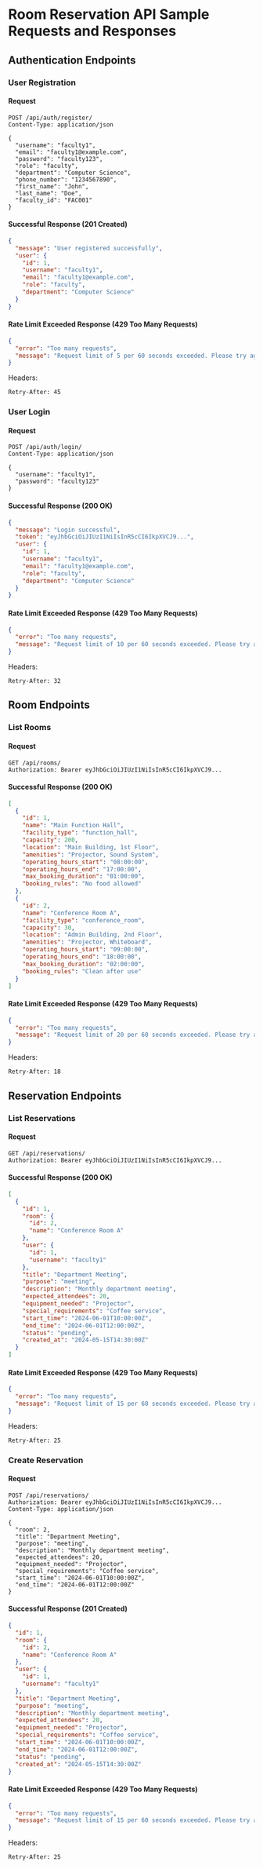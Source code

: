 # Room Reservation API Sample Requests and Responses

## Authentication Endpoints

### User Registration

#### Request
```http
POST /api/auth/register/
Content-Type: application/json

{
  "username": "faculty1",
  "email": "faculty1@example.com",
  "password": "faculty123",
  "role": "faculty",
  "department": "Computer Science",
  "phone_number": "1234567890",
  "first_name": "John",
  "last_name": "Doe",
  "faculty_id": "FAC001"
}
```

#### Successful Response (201 Created)
```json
{
  "message": "User registered successfully",
  "user": {
    "id": 1,
    "username": "faculty1",
    "email": "faculty1@example.com",
    "role": "faculty",
    "department": "Computer Science"
  }
}
```

#### Rate Limit Exceeded Response (429 Too Many Requests)
```json
{
  "error": "Too many requests",
  "message": "Request limit of 5 per 60 seconds exceeded. Please try again later."
}
```
Headers:
```
Retry-After: 45
```

### User Login

#### Request
```http
POST /api/auth/login/
Content-Type: application/json

{
  "username": "faculty1",
  "password": "faculty123"
}
```

#### Successful Response (200 OK)
```json
{
  "message": "Login successful",
  "token": "eyJhbGciOiJIUzI1NiIsInR5cCI6IkpXVCJ9...",
  "user": {
    "id": 1,
    "username": "faculty1",
    "email": "faculty1@example.com",
    "role": "faculty",
    "department": "Computer Science"
  }
}
```

#### Rate Limit Exceeded Response (429 Too Many Requests)
```json
{
  "error": "Too many requests",
  "message": "Request limit of 10 per 60 seconds exceeded. Please try again later."
}
```
Headers:
```
Retry-After: 32
```

## Room Endpoints

### List Rooms

#### Request
```http
GET /api/rooms/
Authorization: Bearer eyJhbGciOiJIUzI1NiIsInR5cCI6IkpXVCJ9...
```

#### Successful Response (200 OK)
```json
[
  {
    "id": 1,
    "name": "Main Function Hall",
    "facility_type": "function_hall",
    "capacity": 200,
    "location": "Main Building, 1st Floor",
    "amenities": "Projector, Sound System",
    "operating_hours_start": "08:00:00",
    "operating_hours_end": "17:00:00",
    "max_booking_duration": "01:00:00",
    "booking_rules": "No food allowed"
  },
  {
    "id": 2,
    "name": "Conference Room A",
    "facility_type": "conference_room",
    "capacity": 30,
    "location": "Admin Building, 2nd Floor",
    "amenities": "Projector, Whiteboard",
    "operating_hours_start": "09:00:00",
    "operating_hours_end": "18:00:00",
    "max_booking_duration": "02:00:00",
    "booking_rules": "Clean after use"
  }
]
```

#### Rate Limit Exceeded Response (429 Too Many Requests)
```json
{
  "error": "Too many requests",
  "message": "Request limit of 20 per 60 seconds exceeded. Please try again later."
}
```
Headers:
```
Retry-After: 18
```

## Reservation Endpoints

### List Reservations

#### Request
```http
GET /api/reservations/
Authorization: Bearer eyJhbGciOiJIUzI1NiIsInR5cCI6IkpXVCJ9...
```

#### Successful Response (200 OK)
```json
[
  {
    "id": 1,
    "room": {
      "id": 2,
      "name": "Conference Room A"
    },
    "user": {
      "id": 1,
      "username": "faculty1"
    },
    "title": "Department Meeting",
    "purpose": "meeting",
    "description": "Monthly department meeting",
    "expected_attendees": 20,
    "equipment_needed": "Projector",
    "special_requirements": "Coffee service",
    "start_time": "2024-06-01T10:00:00Z",
    "end_time": "2024-06-01T12:00:00Z",
    "status": "pending",
    "created_at": "2024-05-15T14:30:00Z"
  }
]
```

#### Rate Limit Exceeded Response (429 Too Many Requests)
```json
{
  "error": "Too many requests",
  "message": "Request limit of 15 per 60 seconds exceeded. Please try again later."
}
```
Headers:
```
Retry-After: 25
```

### Create Reservation

#### Request
```http
POST /api/reservations/
Authorization: Bearer eyJhbGciOiJIUzI1NiIsInR5cCI6IkpXVCJ9...
Content-Type: application/json

{
  "room": 2,
  "title": "Department Meeting",
  "purpose": "meeting",
  "description": "Monthly department meeting",
  "expected_attendees": 20,
  "equipment_needed": "Projector",
  "special_requirements": "Coffee service",
  "start_time": "2024-06-01T10:00:00Z",
  "end_time": "2024-06-01T12:00:00Z"
}
```

#### Successful Response (201 Created)
```json
{
  "id": 1,
  "room": {
    "id": 2,
    "name": "Conference Room A"
  },
  "user": {
    "id": 1,
    "username": "faculty1"
  },
  "title": "Department Meeting",
  "purpose": "meeting",
  "description": "Monthly department meeting",
  "expected_attendees": 20,
  "equipment_needed": "Projector",
  "special_requirements": "Coffee service",
  "start_time": "2024-06-01T10:00:00Z",
  "end_time": "2024-06-01T12:00:00Z",
  "status": "pending",
  "created_at": "2024-05-15T14:30:00Z"
}
```

#### Rate Limit Exceeded Response (429 Too Many Requests)
```json
{
  "error": "Too many requests",
  "message": "Request limit of 15 per 60 seconds exceeded. Please try again later."
}
```
Headers:
```
Retry-After: 25
``` 